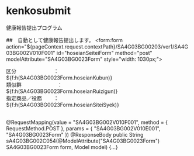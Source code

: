 # kenkosubmit
健康報告提出プログラム

##　自動として健康報告提出します。
<form:form
					action="${pageContext.request.contextPath}/SA4G03BG00203/ver1/SA4G03BG002V010F001"
					id="hoseianSeiteiForm" method="post"
					modelAttribute="SA4G03BG0023Form" style="width: 1030px;">
<div class="grid-container util-mb-20px util-mt-20px util-mr-0px">
											<div class="grid-container-item util-pt-5px ">
												<span style="display: inline-block; width: 130px;">区分</span><span
													class="util-ml-10px util-mr-10px">：</span>
											</div>
											<div class="grid-container-item util-mt-5px" id="kubun1">${f:h(SA4G03BG0023Form.hoseianKubun)}
												</div>
										</div>
										<div class="grid-container util-mb-20px ">
											<div class="grid-container-item util-pt-5px">
												<span style="display: inline-block; width: 130px;">類似群</span><span
													style="margin-left: 10px; margin-right: 15px;">：</span>
											</div>
											<div class="grid-container-item util-mt-5px f"
												style="width: 702px;" id="rujigun1">${f:h(SA4G03BG0023Form.hoseianRuizigun)}
												</div>
										</div>
										<div class="grid-container util-mb-20px ">
											<div class="grid-container-item util-pt-5px">
												<span style="display: inline-block; width: 130px;">指定商品／役務</span><span
													class="util-ml-10px util-mr-15px">：</span>
											</div>
											<div class="grid-container-item util-mt-5px"
												style="width: 700px; white-space: pre-wrap;"
												id="siteiSyouhinEkimu1">${f:h(SA4G03BG0023Form.hoseianSiteiSyek)}
											</div>
										</div>
</form:form>

 @RequestMapping(value = "SA4G03BG002V010F001", method = { RequestMethod.POST }, params = {
            "SA4G03BG002V010E001", "SA4G03BG0023Form" })
    @ResponseBody
    public String sA4G03BG002C054(@ModelAttribute("SA4G03BG0023Form") SA4G03BG0023Form form,
            Model model) {...}
